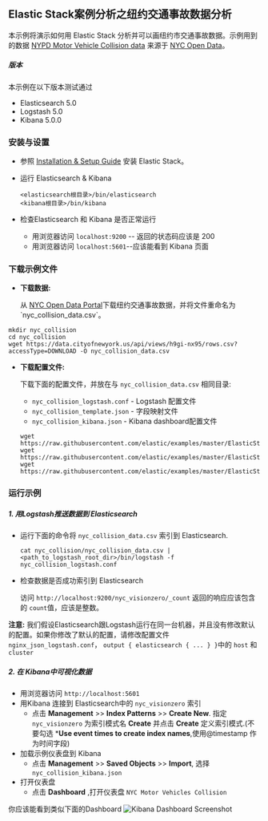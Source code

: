 ## Elastic Stack案例分析之纽约交通事故数据分析

本示例将演示如何用 Elastic Stack 分析并可以画纽约市交通事故数据。示例用到的数据 [NYPD Motor Vehicle Collision data](https://data.cityofnewyork.us/Public-Safety/NYPD-Motor-Vehicle-Collisions/h9gi-nx95?) 来源于 [NYC Open Data](https://data.cityofnewyork.us/)。

##### 版本
本示例在以下版本测试通过

- Elasticsearch 5.0
- Logstash 5.0
- Kibana 5.0.0

### 安装与设置
* 参照 [Installation & Setup Guide](../installation_and_setup.md) 安装 Elastic Stack。

* 运行 Elasticsearch & Kibana
  ```
  <elasticsearch根目录>/bin/elasticsearch
  <kibana根目录>/bin/kibana
  ```

* 检查Elasticsearch 和 Kibana 是否正常运行
  - 用浏览器访问 `localhost:9200` -- 返回的状态码应该是 200 
  - 用浏览器访问 `localhost:5601`--应该能看到 Kibana 页面

### 下载示例文件

-  **下载数据:**

    从 [NYC Open Data Portal](https://data.cityofnewyork.us/Public-Safety/NYPD-Motor-Vehicle-Collisions/h9gi-nx95?)下载纽约交通事故数据，并将文件重命名为 `nyc_collision_data.csv`。
  ```
  mkdir nyc_collision
  cd nyc_collision
  wget https://data.cityofnewyork.us/api/views/h9gi-nx95/rows.csv?accessType=DOWNLOAD -O nyc_collision_data.csv
  ```

* **下载配置文件:**

  下载下面的配置文件，并放在与 `nyc_collision_data.csv` 相同目录:
  - `nyc_collision_logstash.conf` - Logstash 配置文件
  - `nyc_collision_template.json` - 字段映射文件
  - `nyc_collision_kibana.json` - Kibana dashboard配置文件

  ```shell
  wget https://raw.githubusercontent.com/elastic/examples/master/ElasticStack_nyc_traffic_accidents/nyc_collision_logstash.conf
  wget https://raw.githubusercontent.com/elastic/examples/master/ElasticStack_nyc_traffic_accidents/nyc_collision_template.json
  wget https://raw.githubusercontent.com/elastic/examples/master/ElasticStack_nyc_traffic_accidents/nyc_collision_kibana.json
  ```

### 运行示例
##### 1. 用Logstash推送数据到 Elasticsearch 
* 运行下面的命令将 `nyc_collision_data.csv` 索引到 Elasticsearch.

    ```shell
    cat nyc_collision/nyc_collision_data.csv | <path_to_logstash_root_dir>/bin/logstash -f nyc_collision_logstash.conf
    ```

* 检查数据是否成功索引到 Elasticsearch

  访问 `http://localhost:9200/nyc_visionzero/_count` 返回的响应应该包含的 `count`值，应该是整数。

**注意:** 我们假设Elasticsearch跟Logstash运行在同一台机器，并且没有修改默认的配置。如果你修改了默认的配置，请修改配置文件`nginx_json_logstash.conf`， `output { elasticsearch { ... } }`中的   `host` 和 `cluster`

##### 2. 在 Kibana中可视化数据

* 用浏览器访问 `http://localhost:5601` 
* 用Kibana 连接到 Elasticsearch中的 `nyc_visionzero` 索引
    * 点击 **Management**  >> **Index Patterns**  >> **Create New**. 指定 `nyc_visionzero` 为索引模式名 **Create** 并点击 **Create** 定义索引模式.(不要勾选 ***Use event times to create index names**,使用@timestamp 作为时间字段)
* 加载示例仪表盘到 Kibana
    * 点击 **Management**  >> **Saved Objects**  >> **Import**, 选择 `nyc_collision_kibana.json`
* 打开仪表盘
    * 点击 **Dashboard** ,打开仪表盘 `NYC Motor Vehicles Collision`

你应该能看到类似下面的Dashboard
![Kibana Dashboard Screenshot](https://github.com/elastic/examples/blob/master/ElasticStack_nyc_traffic_accidents/nyc_collision_dashboard.jpg?raw=true)

